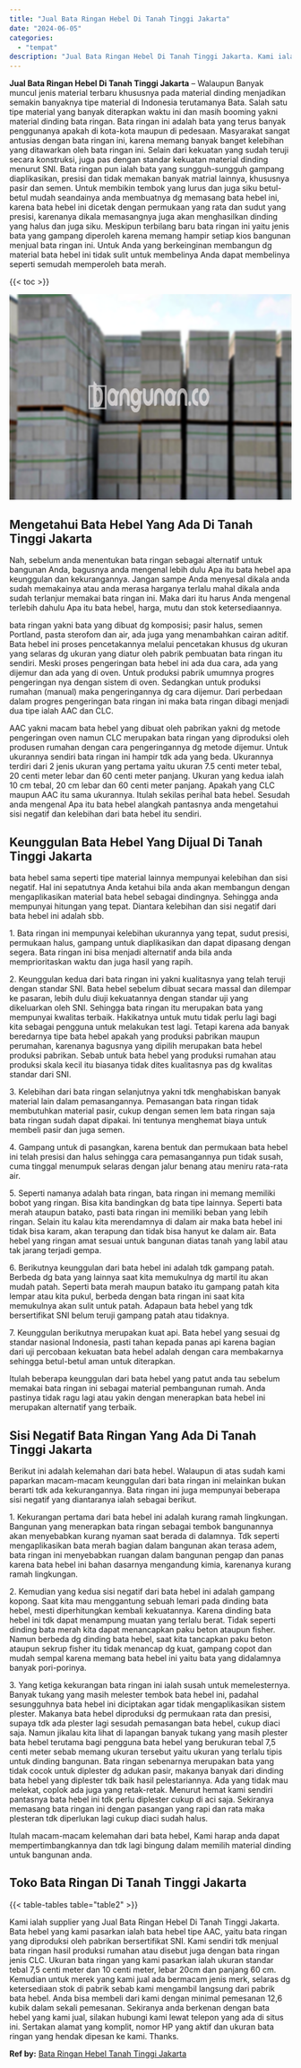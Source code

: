 ```yaml
---
title: "Jual Bata Ringan Hebel Di Tanah Tinggi Jakarta"
date: "2024-06-05"
categories: 
  - "tempat"
description: "Jual Bata Ringan Hebel Di Tanah Tinggi Jakarta. Kami ialah supplier yang Jual Bata Ringan Hebel Di Tanah Tinggi Jakarta. Bata hebel yang kami pasarkan ialah..."
---
```


**Jual Bata Ringan Hebel Di Tanah Tinggi Jakarta** – Walaupun Banyak muncul jenis material terbaru khususnya pada material dinding menjadikan semakin banyaknya tipe material di Indonesia terutamanya Bata. Salah satu tipe material yang banyak diterapkan waktu ini dan masih booming yakni material dinding bata ringan. Bata ringan ini adalah bata yang terus banyak penggunanya apakah di kota-kota maupun di pedesaan. Masyarakat sangat antusias dengan bata ringan ini, karena memang banyak banget kelebihan yang ditawarkan oleh bata ringan ini. Selain dari kekuatan yang sudah teruji secara konstruksi, juga pas dengan standar kekuatan material dinding menurut SNI. Bata ringan pun ialah bata yang sungguh-sungguh gampang diaplikasikan, presisi dan tidak memakan banyak matrial lainnya, khususnya pasir dan semen. Untuk membikin tembok yang lurus dan juga siku betul-betul mudah seandainya anda membuatnya dg memasang bata hebel ini, karena bata hebel ini dicetak dengan permukaan yang rata dan sudut yang presisi, karenanya dikala memasangnya juga akan menghasilkan dinding yang halus dan juga siku. Meskipun terbilang baru bata ringan ini yaitu jenis bata yang gampang diperoleh karena memang hampir setiap kios bangunan menjual bata ringan ini. Untuk Anda yang berkeinginan membangun dg material bata hebel ini tidak sulit untuk membelinya Anda dapat membelinya seperti semudah memperoleh bata merah.

{{< toc >}}

![Jual Bata Ringan Hebel Di Tanah Tinggi Jakarta](/images/jual-hebel-murah-41.png)

## Mengetahui Bata Hebel Yang Ada Di Tanah Tinggi Jakarta

Nah, sebelum anda menentukan bata ringan sebagai alternatif untuk bangunan Anda, bagusnya anda mengenal lebih dulu Apa itu bata hebel apa keunggulan dan kekurangannya. Jangan sampe Anda menyesal dikala anda sudah memakainya atau anda merasa harganya terlalu mahal dikala anda sudah terlanjur memakai bata ringan ini. Maka dari itu harus Anda mengenal terlebih dahulu Apa itu bata hebel, harga, mutu dan stok ketersediaannya.

bata ringan yakni bata yang dibuat dg komposisi; pasir halus, semen Portland, pasta sterofom dan air, ada juga yang menambahkan cairan aditif. Bata hebel ini proses pencetakannya melalui pencetakan khusus dg ukuran yang selaras dg ukuran yang diatur oleh pabrik pembuatan bata ringan itu sendiri. Meski proses pengeringan bata hebel ini ada dua cara, ada yang dijemur dan ada yang di oven. Untuk produksi pabrik umumnya progres pengeringan nya dengan sistem di oven. Sedangkan untuk produksi rumahan (manual) maka pengeringannya dg cara dijemur. Dari perbedaan dalam progres pengeringan bata ringan ini maka bata ringan dibagi menjadi dua tipe ialah AAC dan CLC.

AAC yakni macam bata hebel yang dibuat oleh pabrikan yakni dg metode pengeringan oven namun CLC merupakan bata ringan yang diproduksi oleh produsen rumahan dengan cara pengeringannya dg metode dijemur. Untuk ukurannya sendiri bata ringan ini hampir tdk ada yang beda. Ukurannya terdiri dari 2 jenis ukuran yang pertama yaitu ukuran 7.5 centi meter tebal, 20 centi meter lebar dan 60 centi meter panjang. Ukuran yang kedua ialah 10 cm tebal, 20 cm lebar dan 60 centi meter panjang. Apakah yang CLC maupun AAC itu sama ukurannya. Itulah sekilas perihal bata hebel. Sesudah anda mengenal Apa itu bata hebel alangkah pantasnya anda mengetahui sisi negatif dan kelebihan dari bata hebel itu sendiri.

## Keunggulan Bata Hebel Yang Dijual Di Tanah Tinggi Jakarta

bata hebel sama seperti tipe material lainnya mempunyai kelebihan dan sisi negatif. Hal ini sepatutnya Anda ketahui bila anda akan membangun dengan mengaplikasikan material bata hebel sebagai dindingnya. Sehingga anda mempunyai hitungan yang tepat. Diantara kelebihan dan sisi negatif dari bata hebel ini adalah sbb.

1\. Bata ringan ini mempunyai kelebihan ukurannya yang tepat, sudut presisi, permukaan halus, gampang untuk diaplikasikan dan dapat dipasang dengan segera. Bata ringan ini bisa menjadi alternatif anda bila anda memprioritaskan waktu dan juga hasil yang rapih.

2\. Keunggulan kedua dari bata ringan ini yakni kualitasnya yang telah teruji dengan standar SNI. Bata hebel sebelum dibuat secara massal dan dilempar ke pasaran, lebih dulu diuji kekuatannya dengan standar uji yang dikeluarkan oleh SNI. Sehingga bata ringan itu merupakan bata yang mempunyai kwalitas terbaik. Hakikatnya untuk mutu tidak perlu lagi bagi kita sebagai pengguna untuk melakukan test lagi. Tetapi karena ada banyak beredarnya tipe bata hebel apakah yang produksi pabrikan maupun perumahan, karenanya bagusnya yang dipilih merupakan bata hebel produksi pabrikan. Sebab untuk bata hebel yang produksi rumahan atau produksi skala kecil itu biasanya tidak dites kualitasnya pas dg kwalitas standar dari SNI.

3\. Kelebihan dari bata ringan selanjutnya yakni tdk menghabiskan banyak material lain dalam pemasangannya. Pemasangan bata ringan tidak membutuhkan material pasir, cukup dengan semen lem bata ringan saja bata ringan sudah dapat dipakai. Ini tentunya menghemat biaya untuk membeli pasir dan juga semen.

4\. Gampang untuk di pasangkan, karena bentuk dan permukaan bata hebel ini telah presisi dan halus sehingga cara pemasangannya pun tidak susah, cuma tinggal menumpuk selaras dengan jalur benang atau meniru rata-rata air.

5\. Seperti namanya adalah bata ringan, bata ringan ini memang memiliki bobot yang ringan. Bisa kita bandingkan dg bata tipe lainnya. Seperti bata merah ataupun batako, pasti bata ringan ini memiliki beban yang lebih ringan. Selain itu kalau kita merendamnya di dalam air maka bata hebel ini tidak bisa karam, akan terapung dan tidak bisa hanyut ke dalam air. Bata hebel yang ringan amat sesuai untuk bangunan diatas tanah yang labil atau tak jarang terjadi gempa.

6\. Berikutnya keunggulan dari bata hebel ini adalah tdk gampang patah. Berbeda dg bata yang lainnya saat kita memukulnya dg martil itu akan mudah patah. Seperti bata merah maupun batako itu gampang patah kita lempar atau kita pukul, berbeda dengan bata ringan ini saat kita memukulnya akan sulit untuk patah. Adapaun bata hebel yang tdk bersertifikat SNI belum teruji gampang patah atau tidaknya.

7\. Keunggulan berikutnya merupakan kuat api. Bata hebel yang sesuai dg standar nasional Indonesia, pasti tahan kepada panas api karena bagian dari uji percobaan kekuatan bata hebel adalah dengan cara membakarnya sehingga betul-betul aman untuk diterapkan.

Itulah beberapa keunggulan dari bata hebel yang patut anda tau sebelum memakai bata ringan ini sebagai material pembangunan rumah. Anda pastinya tidak ragu lagi atau yakin dengan menerapkan bata hebel ini merupakan alternatif yang terbaik.

## Sisi Negatif Bata Ringan Yang Ada Di Tanah Tinggi Jakarta

Berikut ini adalah kelemahan dari bata hebel. Walaupun di atas sudah kami paparkan macam-macam keunggulan dari bata ringan ini melainkan bukan berarti tdk ada kekurangannya. Bata ringan ini juga mempunyai beberapa sisi negatif yang diantaranya ialah sebagai berikut.

1\. Kekurangan pertama dari bata hebel ini adalah kurang ramah lingkungan. Bangunan yang menerapkan bata ringan sebagai tembok bangunannya akan menyebabkan kurang nyaman saat berada di dalamnya. Tdk seperti mengaplikasikan bata merah bagian dalam bangunan akan terasa adem, bata ringan ini menyebabkan ruangan dalam bangunan pengap dan panas karena bata hebel ini bahan dasarnya mengandung kimia, karenanya kurang ramah lingkungan.

2\. Kemudian yang kedua sisi negatif dari bata hebel ini adalah gampang kopong. Saat kita mau menggantung sebuah lemari pada dinding bata hebel, mesti diperhitungkan kembali kekuatannya. Karena dinding bata hebel ini tdk dapat menampung muatan yang terlalu berat. Tidak seperti dinding bata merah kita dapat menancapkan paku beton ataupun fisher. Namun berbeda dg dinding bata hebel, saat kita tancapkan paku beton ataupun sekrup fisher itu tidak menancap dg kuat, gampang copot dan mudah sempal karena memang bata hebel ini yaitu bata yang didalamnya banyak pori-porinya.

3\. Yang ketiga kekurangan bata ringan ini ialah susah untuk memelesternya. Banyak tukang yang masih melester tembok bata hebel ini, padahal sesungguhnya bata hebel ini diciptakan agar tidak mengaplikasikan sistem plester. Makanya bata hebel diproduksi dg permukaan rata dan presisi, supaya tdk ada plester lagi sesudah pemasangan bata hebel, cukup diaci saja. Namun jikalau kita lihat di lapangan banyak tukang yang masih plester bata hebel terutama bagi pengguna bata hebel yang berukuran tebal 7,5 centi meter sebab memang ukuran tersebut yaitu ukuran yang terlalu tipis untuk dinding bangunan. Bata ringan sebenarnya merupakan bata yang tidak cocok untuk diplester dg adukan pasir, makanya banyak dari dinding bata hebel yang diplester tdk baik hasil pelestariannya. Ada yang tidak mau melekat, coplok ada juga yang retak-retak. Menurut hemat kami sendiri pantasnya bata hebel ini tdk perlu diplester cukup di aci saja. Sekiranya memasang bata ringan ini dengan pasangan yang rapi dan rata maka plesteran tdk diperlukan lagi cukup diaci sudah halus.

Itulah macam-macam kelemahan dari bata hebel, Kami harap anda dapat mempertimbangkannya dan tdk lagi bingung dalam memilih material dinding untuk bangunan anda.

## Toko Bata Ringan Di Tanah Tinggi Jakarta

{{< table-tables table="table2" >}}

Kami ialah supplier yang Jual Bata Ringan Hebel Di Tanah Tinggi Jakarta. Bata hebel yang kami pasarkan ialah bata hebel tipe AAC, yaitu bata ringan yang diproduksi oleh pabrikan bersertifikat SNI. Kami sendiri tdk menjual bata ringan hasil produksi rumahan atau disebut juga dengan bata ringan jenis CLC. Ukuran bata ringan yang kami pasarkan ialah ukuran standar tebal 7,5 centi meter dan 10 centi meter, lebar 20cm dan panjang 60 cm. Kemudian untuk merek yang kami jual ada bermacam jenis merk, selaras dg ketersediaan stok di pabrik sebab kami mengambil langsung dari pabrik bata hebel. Anda bisa membeli dari kami dengan minimal pemesanan 12,6 kubik dalam sekali pemesanan. Sekiranya anda berkenan dengan bata hebel yang kami jual, silakan hubungi kami lewat telepon yang ada di situs ini. Sertakan alamat yang komplit, nomor HP yang aktif dan ukuran bata ringan yang hendak dipesan ke kami. Thanks.

**Ref by:** [Bata Ringan Hebel Tanah Tinggi Jakarta](https://id.wikipedia.org/wiki/Bata)
